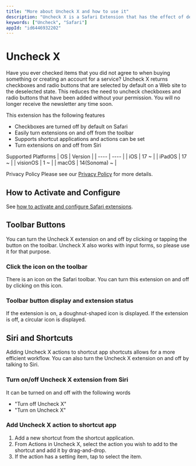 ```yaml
---
title: "More about Uncheck X and how to use it"
description: "Uncheck X is a Safari Extension that has the effect of deselecting checkboxes and radio buttons that are selected by default on a Web site. This saves you the trouble of unchecking checkboxes that have been added without your permission. You will no longer receive email newsletters before you know it."
keywords: ["Uncheck", "Safari"]
appId: "id6446932202"
---
```


# Uncheck X

Have you ever checked items that you did not agree to when buying something or creating an account for a service?
Uncheck X returns checkboxes and radio buttons that are selected by default on a Web site to the deselected state. This reduces the need to uncheck checkboxes and radio buttons that have been added without your permission.
You will no longer receive the newsletter any time soon.

This extension has the following features

- Checkboxes are turned off by default on Safari
- Easily turn extensions on and off from the toolbar
- Supports shortcut applications and actions can be set
- Turn extensions on and off from Siri

Supported Platforms
| OS | Version |
| ---- | ---- |
| iOS | 17 ~ |
| iPadOS | 17 ~ |
| visionOS | 1 ~ |
| macOS | 14(Sonoma) ~ |

Privacy Policy
Please see our [Privacy Policy](/en/privacy) for more details.

## How to Activate and Configure
See [how to activate and configure Safari extensions](/en/product/tips/safari_settings).

## Toolbar Buttons
You can turn the Uncheck X extension on and off by clicking or tapping the button on the toolbar. Uncheck X also works with input forms, so please use it for that purpose.
### Click the icon on the toolbar
There is an icon on the Safari toolbar. You can turn this extension on and off by clicking on this icon.
### Toolbar button display and extension status
If the extension is on, a doughnut-shaped icon is displayed. If the extension is off, a circular icon is displayed.

## Siri and Shortcuts
Adding Uncheck X actions to shortcut app shortcuts allows for a more efficient workflow.
You can also turn the Uncheck X extension on and off by talking to Siri.
### Turn on/off Uncheck X extension from Siri
It can be turned on and off with the following words
- "Turn off Uncheck X"
- "Turn on Uncheck X"
### Add Uncheck X action to shortcut app
1. Add a new shortcut from the shortcut application.
2. From Actions in Uncheck X, select the action you wish to add to the shortcut and add it by drag-and-drop.
3. If the action has a setting item, tap to select the item.
